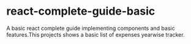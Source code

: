 # react-complete-guide-basic
A basic react complete guide implementing components and basic features.This projects shows a basic list of expenses yearwise tracker.
